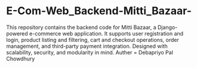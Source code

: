# E-Com-Web_Backend-Mitti_Bazaar-
This repository contains the backend code for Mitti Bazaar, a Django-powered e-commerce web application. It supports user registration and login, product listing and filtering, cart and checkout operations, order management, and third-party payment integration. Designed with scalability, security, and modularity in mind.
Auther = Debapriyo Pal Chowdhury
